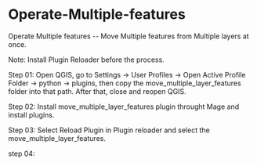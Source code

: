 # Operate-Multiple-features
Operate Multiple features -- Move Multiple features from Multiple layers at once.

Note: Install Plugin Reloader before the process.

Step 01:
Open QGIS, go to Settings → User Profiles → Open Active Profile Folder → python → plugins, then copy the move_multiple_layer_features folder into that path. After that, close and reopen QGIS.

Step 02:
Install move_multiple_layer_features plugin throught Mage and install plugins.

Step 03:
Select Reload Plugin in Plugin reloader and select the move_multiple_layer_features.

step 04:
